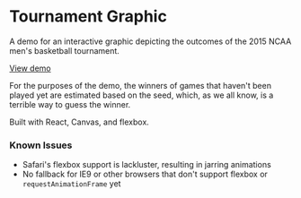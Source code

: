 # Tournament Graphic
A demo for an interactive graphic depicting the outcomes of the 2015 NCAA men's basketball tournament.

[View demo](http://chrisvoll.github.io/tournament-graphic)

For the purposes of the demo, the winners of games that haven't been played yet are estimated based on the seed, which, as we all know, is a terrible way to guess the winner.

Built with React, Canvas, and flexbox.

### Known Issues

- Safari's flexbox support is lackluster, resulting in jarring animations
- No fallback for IE9 or other browsers that don't support flexbox or `requestAnimationFrame` yet
